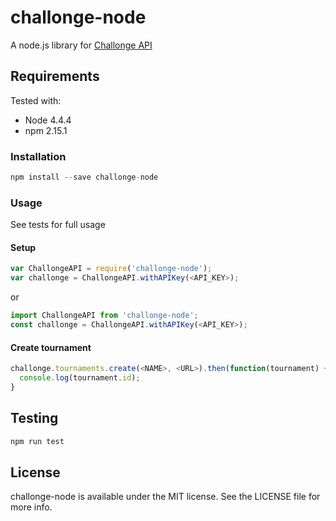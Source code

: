 # challonge-node

A node.js library for [Challonge API](http://api.challonge.com/v1)

## Requirements
Tested with:
* Node 4.4.4
* npm 2.15.1

### Installation
```js
npm install --save challonge-node
```

### Usage
See tests for full usage
#### Setup
```js
var ChallongeAPI = require('challonge-node');
var challonge = ChallongeAPI.withAPIKey(<API_KEY>);
```
or
```js
import ChallongeAPI from 'challonge-node';
const challonge = ChallongeAPI.withAPIKey(<API_KEY>);
```

#### Create tournament
```js
challonge.tournaments.create(<NAME>, <URL>).then(function(tournament) {
  console.log(tournament.id);
}
```

## Testing
```js
npm run test
```

## License

challonge-node is available under the MIT license. See the LICENSE file for more info.
